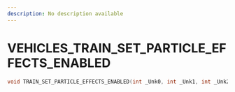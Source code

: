 ```yaml
---
description: No description available 
---
```


# VEHICLES\_TRAIN_SET_PARTICLE_EFFECTS_ENABLED

```cpp
void TRAIN_SET_PARTICLE_EFFECTS_ENABLED(int _Unk0, int _Unk1, int _Unk2);
```